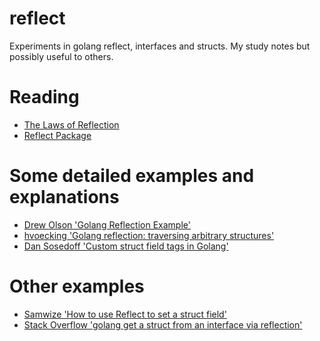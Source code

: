 # reflect

Experiments in golang reflect, interfaces and structs. My study notes but
possibly useful to others.

# Reading

* [The Laws of Reflection](https://blog.golang.org/laws-of-reflection)
* [Reflect Package](https://golang.org/pkg/reflect/)

# Some detailed examples and explanations

* [Drew Olson 'Golang Reflection Example'](https://gist.github.com/drewolson/4771479)
* [hvoecking 'Golang reflection: traversing arbitrary structures'](https://gist.github.com/hvoecking/10772475)
* [Dan Sosedoff 'Custom struct field tags in Golang'](http://sosedoff.com/2016/07/16/golang-struct-tags.html)

# Other examples

* [Samwize 'How to use Reflect to set a struct field'](http://samwize.com/2015/03/20/how-to-use-reflect-to-set-a-struct-field/)
* [Stack Overflow 'golang get a struct from an interface via reflection'](https://stackoverflow.com/questions/34272837/golang-get-a-struct-from-an-interface-via-reflection)
